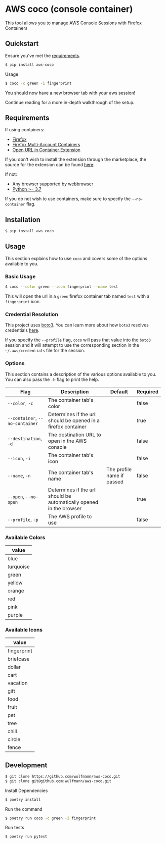 # AWS coco (console container)

This tool allows you to manage AWS Console Sessions with Firefox Containers

## Quickstart

Ensure you've  met the [requirements](#requirements).

```bash
$ pip install aws-coco
```

Usage

```bash
$ coco -c green -i fingerprint
```

You should now have a new browser tab with your aws session!

Continue reading for a more in-depth walkthrough of the setup.

## Requirements

If using containers:

- [Firefox](https://www.mozilla.org/en-US/firefox/new/)
- [Firefox Multi-Account Containers](https://addons.mozilla.org/en-US/firefox/addon/multi-account-containers/)
- [Open URL in Container Extension](https://addons.mozilla.org/en-US/firefox/addon/open-url-in-container/)

If you don't wish to install the extension through the marketplace, the source for the extension can be found [here](https://github.com/honsiorovskyi/open-url-in-container).

If not:
- Any browser supported by [webbrowser](https://docs.python.org/3.8/library/webbrowser.html#webbrowser.get)
- [Python >= 3.7](http://python.org/)

If you do not wish to use containers, make sure to specify the `--no-container` flag.

## Installation

```bash
$ pip install aws_coco
```

## Usage

This section explains how to use `coco` and covers some of the options available to you.

### Basic Usage

```bash
$ coco --color green --icon fingerprint --name test
```

This will open the url in a `green` firefox container tab named `test` with a `fingerprint` icon.

### Credential Resolution

This project uses [boto3](https://github.com/boto/boto3). You can learn more about how `boto3` resolves credentials [here](https://boto3.amazonaws.com/v1/documentation/api/1.9.42/guide/configuration.html#configuring-credentials).

If you specify the `--profile` flag, `coco` will pass that value into the `boto3` session and it will attempt to use the corresponding section in the `~/.aws/credentials` file for the session.

### Options

This section contains a description of the various options available to you. You can also pass the `-h` flag to print the help.

|Flag|Description|Default|Required|
|----|-----------|-------|--------|
|`--color`, `-c`|The container tab's color||false|
|`--container`, `--no-container`|Determines if the url should be opened in a firefox container||true|
|`--destination`, `-d`|The destination URL to open in the AWS console||false|
|`--icon`, `-i`|The container tab's icon||false|
|`--name`, `-n`|The container tab's name|The profile name if passed|false|
|`--open`, `--no-open`|Determines if the url should be automatically opened in the browser||true|
|`--profile`, `-p`|The AWS profile to use||false|

### Available Colors
|value|
|-----|
|blue|
|turquoise|
|green|
|yellow|
|orange|
|red|
|pink|
|purple|

### Available Icons
|value|
|-----|
|fingerprint|
|briefcase|
|dollar|
|cart|
|vacation|
|gift|
|food|
|fruit|
|pet|
|tree|
|chill|
|circle|
|fence|

## Development

```bash
$ git clone https://github.com/wulfmann/aws-coco.git
$ git clone git@github.com:wulfmann/aws-coco.git
```

Install Dependencies

```bash
$ poetry install
```

Run the command

```bash
$ poetry run coco -c green -i fingerprint
```

Run tests

```bash
$ poetry run pytest
```
